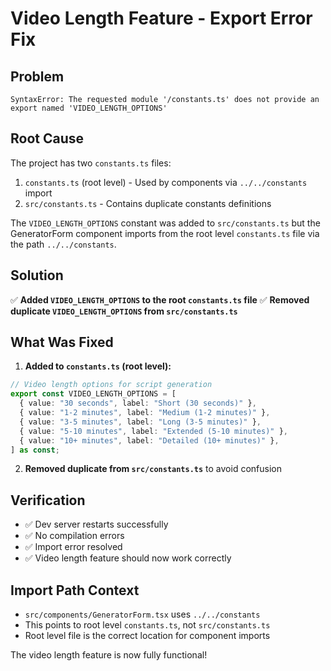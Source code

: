 # Video Length Feature - Export Error Fix

## Problem

```
SyntaxError: The requested module '/constants.ts' does not provide an export named 'VIDEO_LENGTH_OPTIONS'
```

## Root Cause

The project has two `constants.ts` files:

1. `constants.ts` (root level) - Used by components via `../../constants` import
2. `src/constants.ts` - Contains duplicate constants definitions

The `VIDEO_LENGTH_OPTIONS` constant was added to `src/constants.ts` but the GeneratorForm component imports from the root level `constants.ts` file via the path `../../constants`.

## Solution

✅ **Added `VIDEO_LENGTH_OPTIONS` to the root `constants.ts` file**
✅ **Removed duplicate `VIDEO_LENGTH_OPTIONS` from `src/constants.ts`**

## What Was Fixed

1. **Added to `constants.ts` (root level):**

```typescript
// Video length options for script generation
export const VIDEO_LENGTH_OPTIONS = [
  { value: "30 seconds", label: "Short (30 seconds)" },
  { value: "1-2 minutes", label: "Medium (1-2 minutes)" },
  { value: "3-5 minutes", label: "Long (3-5 minutes)" },
  { value: "5-10 minutes", label: "Extended (5-10 minutes)" },
  { value: "10+ minutes", label: "Detailed (10+ minutes)" },
] as const;
```

2. **Removed duplicate from `src/constants.ts`** to avoid confusion

## Verification

- ✅ Dev server restarts successfully
- ✅ No compilation errors
- ✅ Import error resolved
- ✅ Video length feature should now work correctly

## Import Path Context

- `src/components/GeneratorForm.tsx` uses `../../constants`
- This points to root level `constants.ts`, not `src/constants.ts`
- Root level file is the correct location for component imports

The video length feature is now fully functional!
